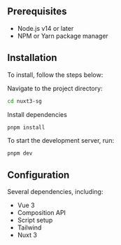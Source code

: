## Prerequisites

- Node.js v14 or later
- NPM or Yarn package manager

## Installation
To install, follow the steps below:

Navigate to the project directory:
```bash
cd nuxt3-sg
```

Install dependencies
```
pnpm install
```
To start the development server, run:

```bash
pnpm dev
```

## Configuration
Several dependencies, including:

- Vue 3
- Composition API
- Script setup
- Tailwind
- Nuxt 3
